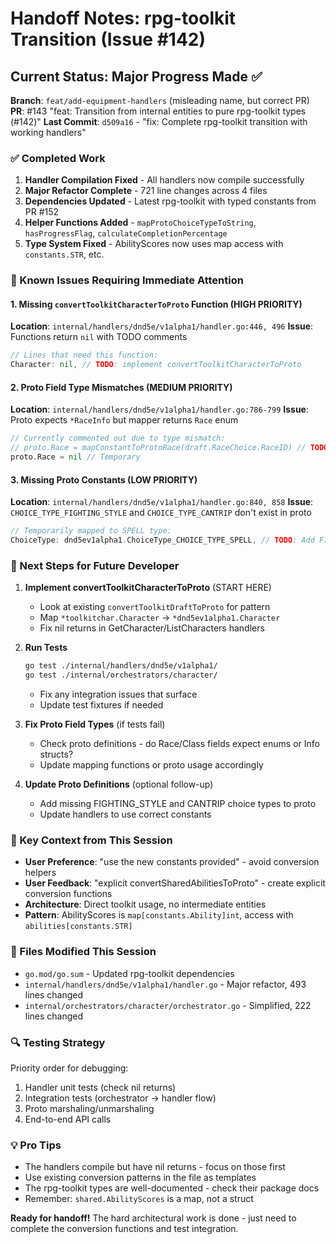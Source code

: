 # Handoff Notes: rpg-toolkit Transition (Issue #142)

## Current Status: Major Progress Made ✅

**Branch**: `feat/add-equipment-handlers` (misleading name, but correct PR)
**PR**: #143 "feat: Transition from internal entities to pure rpg-toolkit types (#142)"
**Last Commit**: `d509a16` - "fix: Complete rpg-toolkit transition with working handlers"

### ✅ Completed Work

1. **Handler Compilation Fixed** - All handlers now compile successfully 
2. **Major Refactor Complete** - 721 line changes across 4 files
3. **Dependencies Updated** - Latest rpg-toolkit with typed constants from PR #152
4. **Helper Functions Added** - `mapProtoChoiceTypeToString`, `hasProgressFlag`, `calculateCompletionPercentage`
5. **Type System Fixed** - AbilityScores now uses map access with `constants.STR`, etc.

### 🚧 Known Issues Requiring Immediate Attention

#### 1. Missing `convertToolkitCharacterToProto` Function (HIGH PRIORITY)
**Location**: `internal/handlers/dnd5e/v1alpha1/handler.go:446, 496`
**Issue**: Functions return `nil` with TODO comments
```go
// Lines that need this function:
Character: nil, // TODO: implement convertToolkitCharacterToProto
```

#### 2. Proto Field Type Mismatches (MEDIUM PRIORITY)  
**Location**: `internal/handlers/dnd5e/v1alpha1/handler.go:786-799`
**Issue**: Proto expects `*RaceInfo` but mapper returns `Race` enum
```go
// Currently commented out due to type mismatch:
// proto.Race = mapConstantToProtoRace(draft.RaceChoice.RaceID) // TODO: type mismatch
proto.Race = nil // Temporary
```

#### 3. Missing Proto Constants (LOW PRIORITY)
**Location**: `internal/handlers/dnd5e/v1alpha1/handler.go:840, 858`
**Issue**: `CHOICE_TYPE_FIGHTING_STYLE` and `CHOICE_TYPE_CANTRIP` don't exist in proto
```go
// Temporarily mapped to SPELL type:
ChoiceType: dnd5ev1alpha1.ChoiceType_CHOICE_TYPE_SPELL, // TODO: Add FIGHTING_STYLE to proto
```

### 🎯 Next Steps for Future Developer

1. **Implement convertToolkitCharacterToProto** (START HERE)
   - Look at existing `convertToolkitDraftToProto` for pattern
   - Map `*toolkitchar.Character` → `*dnd5ev1alpha1.Character`
   - Fix nil returns in GetCharacter/ListCharacters handlers

2. **Run Tests** 
   ```bash
   go test ./internal/handlers/dnd5e/v1alpha1/
   go test ./internal/orchestrators/character/
   ```
   - Fix any integration issues that surface
   - Update test fixtures if needed

3. **Fix Proto Field Types** (if tests fail)
   - Check proto definitions - do Race/Class fields expect enums or Info structs?
   - Update mapping functions or proto usage accordingly

4. **Update Proto Definitions** (optional follow-up)
   - Add missing FIGHTING_STYLE and CANTRIP choice types to proto
   - Update handlers to use correct constants

### 🧠 Key Context from This Session

- **User Preference**: "use the new constants provided" - avoid conversion helpers
- **User Feedback**: "explicit convertSharedAbilitiesToProto" - create explicit conversion functions
- **Architecture**: Direct toolkit usage, no intermediate entities
- **Pattern**: AbilityScores is `map[constants.Ability]int`, access with `abilities[constants.STR]`

### 📁 Files Modified This Session

- `go.mod/go.sum` - Updated rpg-toolkit dependencies
- `internal/handlers/dnd5e/v1alpha1/handler.go` - Major refactor, 493 lines changed
- `internal/orchestrators/character/orchestrator.go` - Simplified, 222 lines changed

### 🔍 Testing Strategy

Priority order for debugging:
1. Handler unit tests (check nil returns)
2. Integration tests (orchestrator → handler flow)  
3. Proto marshaling/unmarshaling
4. End-to-end API calls

### 💡 Pro Tips

- The handlers compile but have nil returns - focus on those first
- Use existing conversion patterns in the file as templates
- The rpg-toolkit types are well-documented - check their package docs
- Remember: `shared.AbilityScores` is a map, not a struct

**Ready for handoff!** The hard architectural work is done - just need to complete the conversion functions and test integration.